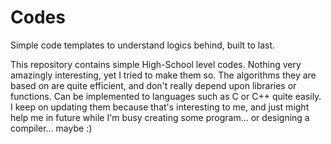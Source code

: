 # Codes
Simple code templates to understand logics behind, built to last.

This repository contains simple High-School level codes. Nothing very amazingly interesting, yet I tried to make them so. The algorithms they are based on are quite efficient, and don't really depend upon libraries or functions. Can be implemented to languages such as C or C++ quite easily. I keep on updating them because that's interesting to me, and just might help me in future while I'm busy creating some program... or designing a compiler... maybe :)
